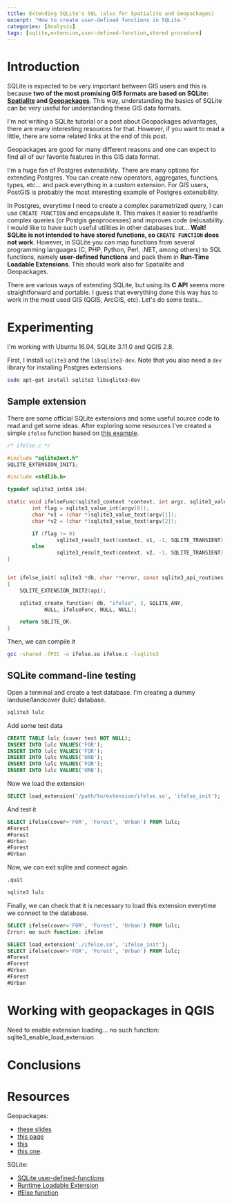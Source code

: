 ```yaml
---
title: Extending SQLite's SQL (also for Spatialite and Geopackages)
excerpt: "How to create user-defined functions in SQLite."
categories: [Analysis]
tags: [sqlite,extension,user-defined-function,stored procedure]
---
```


# Introduction
SQLite is expected to be very important between GIS users and this is because **two of the most promising GIS formats are based on SQLite: [Spatialite](https://www.gaia-gis.it/gaia-sins/) and [Geopackages](https://www.geopackage.org/)**. This way, understanding the basics of SQLite can be very useful for understanding these GIS data formats.

I'm not writing a SQLite tutorial or a post about Geopackages advantages, there are many interesting resources for that. However, if you want to read a little, there are some related links at the end of this post.

Geopackages are good for many different reasons and one can expect to find all of our favorite features in this GIS data format.

I'm a huge fan of Postgres *extensibility*. There are many options for extending Postgres. You can create new operators, aggregates, functions, types, etc... and pack everything in a custom extension. For GIS users, PostGIS is probably the most interesting example of Postgres extensibility.

In Postgres, everytime I need to create a complex parametrized query, I can use `CREATE FUNCTION` and encapsulate it. This makes it easier to read/write complex queries (or Postgis geoprocesses) and improves code (re)usability. I would like to have such useful utilities in other databases but... **Wait! SQLite is not intended to have stored functions, so `CREATE FUNCTION` does not work**. However, in SQLite you can map functions from several programming languages (C, PHP, Python, Perl, .NET, among others) to SQL functions, namely **user-defined functions** and pack them in **Run-Time Loadable Extensions**. This should work also for Spatialite and Geopackages.

There are various ways of extending SQLite, but using its **C API** seems more straightforward and portable. I guess that everything done this way has to work in the most used GIS (QGIS, ArcGIS, etc). Let's do some tests...

# Experimenting
I'm working with Ubuntu 16.04, SQLite 3.11.0 and QGIS 2.8.

First, I install `sqlite3` and the `libsqlite3-dev`. Note that you also need a `dev` library for installing Postgres extensions.
```bash
sudo apt-get install sqlite3 libsqlite3-dev
```

## Sample extension
There are some official SQLite extensions and some useful source code to read and get some ideas. After exploring some resources I've created a simple `ifelse` function based on [this example](http://www.digitage.co.uk/digitage/library/linux/creating-a-custom-function-for-sqlite3).

```c
/* ifelse.c */

#include "sqlite3ext.h"
SQLITE_EXTENSION_INIT1;

#include <stdlib.h>

typedef sqlite3_int64 i64;

static void ifelseFunc(sqlite3_context *context, int argc, sqlite3_value **argv) {
        int flag = sqlite3_value_int(argv[0]);
        char *v1 = (char *)sqlite3_value_text(argv[1]);
        char *v2 = (char *)sqlite3_value_text(argv[2]);

        if (flag != 0)
                sqlite3_result_text(context, v1, -1, SQLITE_TRANSIENT);
        else
                sqlite3_result_text(context, v2, -1, SQLITE_TRANSIENT);
}


int ifelse_init( sqlite3 *db, char **error, const sqlite3_api_routines *api )
{
    SQLITE_EXTENSION_INIT2(api);

    sqlite3_create_function( db, "ifelse", 3, SQLITE_ANY, 
            NULL, ifelseFunc, NULL, NULL);

    return SQLITE_OK;
}
```

Then, we can compile it
```bash
gcc -shared -fPIC -o ifelse.so ifelse.c -lsqlite3
```

## SQLite command-line testing

Open a terminal and create a test database. I'm creating a dummy landuse/landcover (lulc) database.
```bash
sqlite3 lulc
```

Add some test data
```sql
CREATE TABLE lulc (cover text NOT NULL);
INSERT INTO lulc VALUES('FOR');
INSERT INTO lulc VALUES('FOR');
INSERT INTO lulc VALUES('URB');
INSERT INTO lulc VALUES('FOR');
INSERT INTO lulc VALUES('URB');
```

Now we load the extension
```sql
SELECT load_extension('/path/to/extension/ifelse.so', 'ifelse_init');
```

And test it
```sql
SELECT ifelse(cover='FOR', 'Forest', 'Urban') FROM lulc;
#Forest
#Forest
#Urban
#Forest
#Urban
```

Now, we can exit sqlite and connect again.
```bash
.quit

sqlite3 lulc
```

Finally, we can check that it is necessary to load this extension everytime we connect to the database.
```sql
SELECT ifelse(cover='FOR', 'Forest', 'Urban') FROM lulc;
Error: no such function: ifelse

SELECT load_extension('./ifelse.so', 'ifelse_init');
SELECT ifelse(cover='FOR', 'Forest', 'Urban') FROM lulc;
#Forest
#Forest
#Urban
#Forest
#Urban
```

# Working with geopackages in QGIS
Need to enable extension loading...
no such function: sqlite3_enable_load_extension


# Conclusions

# Resources

Geopackages:

- [these slides](http://www.justobjects.org/download/geopackage/foss4g2013_geopackage.pdf)
- [this page](http://switchfromshapefile.org/)
- [this](https://mappinggis.com/2015/09/geocsv-geopackage-y-geojson-las-nuevas-alternativas-al-shapefile/)
- [this one](https://mappinggis.com/2017/06/geopackage-para-novatos-uso-en-arcgis-qgis-publicacion-en-geoserver/). 

SQLite:

- [SQLite user-defined-functions](https://stackoverflow.com/a/2108921)
- [Runtime Loadable Extension](https://www.sqlite.org/loadext.html)
- [IfElse function](http://www.digitage.co.uk/digitage/library/linux/creating-a-custom-function-for-sqlite3)

